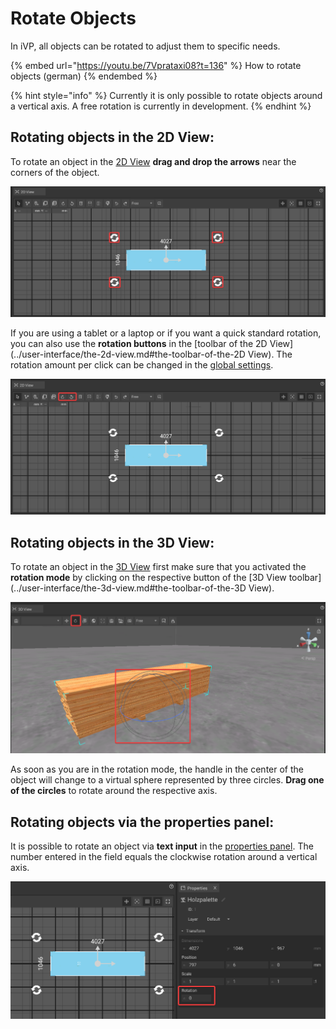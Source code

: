 # Rotate Objects

In iVP, all objects can be rotated to adjust them to specific needs.

{% embed url="https://youtu.be/7Vprataxi08?t=136" %}
How to rotate objects (german)
{% endembed %}

{% hint style="info" %}
Currently it is only possible to rotate objects around a vertical axis. A free rotation is currently in development.
{% endhint %}

## Rotating objects in the 2D View:

To rotate an object in the [2D View](../user-interface/the-2d-view.md) **drag and drop the arrows** near the corners of the object.

![](../../../.gitbook/assets/iVP_Planning_ObjectInteraction_2DMoveObjects0.png)

If you are using a tablet or a laptop or if you want a quick standard rotation, you can also use the **rotation buttons** in the [toolbar of the 2D View](../user-interface/the-2d-view.md#the-toolbar-of-the-2D View). The rotation amount per click can be changed in the [global settings](../settings/global-settings.md).

![](../../../.gitbook/assets/iVP_Planning_ObjectInteraction_2DMoveObjects1.png)

## Rotating objects in the 3D View:

To rotate an object in the [3D View](../user-interface/the-3d-view.md) first make sure that you activated the **rotation mode** by clicking on the respective button of the [3D View toolbar](../user-interface/the-3d-view.md#the-toolbar-of-the-3D View).

![](../../../.gitbook/assets/iVP_Planning_ObjectInteraction_3DMoveObjects.png)

As soon as you are in the rotation mode, the handle in the center of the object will change to a virtual sphere represented by three circles. **Drag one of the circles** to rotate around the respective axis.

## Rotating objects via the properties panel:

It is possible to rotate an object via **text input** in the [properties panel](../user-interface/the-properties-panel.md). The number entered in the field equals the clockwise rotation around a vertical axis.

![](../../../.gitbook/assets/iVP_Planning_ObjectInteraction_PropertiesMoveObjects.png)
